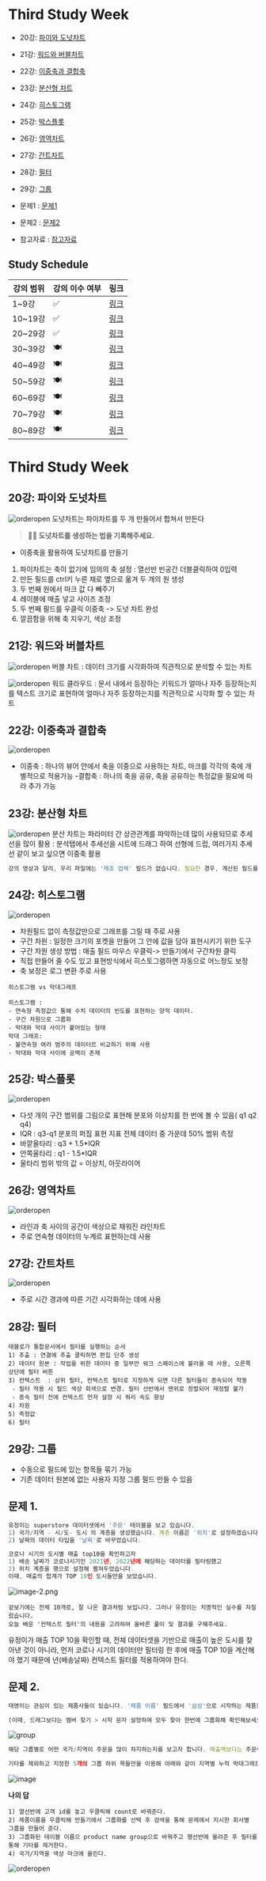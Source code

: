 # Third Study Week

- 20강: [파이와 도넛차트](#20강-파이와-도넛차트)

- 21강: [워드와 버블차트](#21강-워드와-버블차트)

- 22강: [이중축과 결합축](#22강-이중축과-결합축)

- 23강: [분산형 차트](#23강-분산형-차트)

- 24강: [히스토그램](#24강-히스토그램)

- 25강: [박스플롯](#25강-박스플롯)

- 26강: [영역차트](#26강-영역차트)

- 27강: [간트차트](#27강-간트차트)

- 28강: [필터](#28강-필터)

- 29강: [그룹](#29강-그룹)


- 문제1 : [문제1](#문제1)

- 문제2 : [문제2](#문제2)

- 참고자료 : [참고자료](#참고-자료)



## Study Schedule

| 강의 범위     | 강의 이수 여부 | 링크                                                                                                        |
|--------------|---------|-----------------------------------------------------------------------------------------------------------|
| 1~9강        |  ✅      | [링크](https://youtu.be/3ovkUe-TP1w?si=CRjj99Qm300unSWt)       |
| 10~19강      | ✅      | [링크](https://www.youtube.com/watch?v=AXkaUrJs-Ko&list=PL87tgIIryGsa5vdz6MsaOEF8PK-YqK3fz&index=75)       |
| 20~29강      | ✅      | [링크](https://www.youtube.com/watch?v=Qcl4l6p-gHM)      |
| 30~39강      | 🍽️      | [링크](https://www.youtube.com/watch?v=e6J0Ljd6h44&list=PL87tgIIryGsa5vdz6MsaOEF8PK-YqK3fz&index=55)       |
| 40~49강      | 🍽️      | [링크](https://www.youtube.com/watch?v=AXkaUrJs-Ko&list=PL87tgIIryGsa5vdz6MsaOEF8PK-YqK3fz&index=45)       |
| 50~59강      | 🍽️      | [링크](https://www.youtube.com/watch?v=AXkaUrJs-Ko&list=PL87tgIIryGsa5vdz6MsaOEF8PK-YqK3fz&index=35)       |
| 60~69강      | 🍽️      | [링크](https://www.youtube.com/watch?v=AXkaUrJs-Ko&list=PL87tgIIryGsa5vdz6MsaOEF8PK-YqK3fz&index=25)       |
| 70~79강      | 🍽️      | [링크](https://www.youtube.com/watch?v=AXkaUrJs-Ko&list=PL87tgIIryGsa5vdz6MsaOEF8PK-YqK3fz&index=15)       |
| 80~89강      | 🍽️      | [링크](https://www.youtube.com/watch?v=AXkaUrJs-Ko&list=PL87tgIIryGsa5vdz6MsaOEF8PK-YqK3fz&index=5)        |


<!-- 여기까진 그대로 둬 주세요-->
<!-- 이 안에 들어오는 텍스트는 주석입니다. -->

# Third Study Week

## 20강: 파이와 도넛차트
![orderopen](../img/태블로1.png)
도넛차트는 파이차트를 두 개 만들어서 합쳐서 만든다

> **🧞‍♀️ 도넛차트를 생성하는 법을 기록해주세요.**

- 이중축을 활용하여 도넛차트를 만들기
1. 파이차트는 축이 없기에 임의의 축 설정 : 열선반 빈공간 더블클릭하여 0입력
2. 만든 필드를 ctrl키 누른 채로 옆으로 옮겨 두 개의 원 생성
3. 두 번째 원에서 마크 값 다 빼주기
4. 레이블에 매출 넣고 사이즈 조정
5. 두 번째 필드를 우클릭 이중축 -> 도넛 차트 완성
6. 깔끔함을 위해 축 지우기, 색상 조정

## 21강: 워드와 버블차트
![orderopen](../img/태블로2.png)
버블 차트 : 데이터 크기를 시각화하여 직관적으로 분석할 수 있는 차트

![orderopen](../img/태블로3.png)
워드 클라우드 : 문서 내에서 등장하는 키워드가 얼마나 자주 등장하는지를 텍스트 크기로 표현하여 얼마나 자주 등장하는지를 직관적으로 시각화 할 수 있는 차트


## 22강: 이중축과 결합축
![orderopen](../img/태블로5.png)
- 이중축 : 하나의 뷰어 안에서 축을 이중으로 사용하는 차트, 마크를 각각의 축에 개별적으로 적용가능
-결합축 : 하나의 축을 공유, 축을 공유하는 특정값을 필요에 따라 추가 가능


## 23강: 분산형 차트
![orderopen](../img/태블로4.png)
분산 차트는 파라미터 간 상관관계를 파악하는데 많이 사용되므로 추세선을 많이 활용 : 분석탭에서 추세선을 시트에 드래그 하여 선형에 드랍, 여러가지 추세선 같이 보고 싶으면 이중축 활용

```js
강의 영상과 달리, 우리 파일에는 '제조 업체' 필드가 없습니다. 필요한 경우, 계산된 필드를 이용해 'SPLIT([제품 이름], ' ', 1)'를 '제조 업체'로 정의하시고 세부 정보에 놓아주세요.
```

## 24강: 히스토그램
![orderopen](../img/태블로6.png)
- 차원필드 없이 측정값만으로 그래프를 그릴 때 주로 사용
- 구간 차원 : 일정한 크기의 포켓을 만들어 그 안에 값을 담아 표현시키기 위한 도구
 - 구간 차원 생성 방법 : 매출 필드 마우스 우클릭-> 만들기에서 구간차원 클릭
 - 직접 만들어 줄 수도 있고 표현방식에서 히스토그램하면 자동으로 어느정도 보정
 - 축 보정은 로그 변환 주로 사용
 ~~~
 히스토그램 vs 막대그래프

 히스토그램 : 
 - 연속형 측정값으 통해 수치 데이터의 빈도를 표현하는 양적 데이터. 
 - 구간 차원으로 그룹화 
 - 막대와 막대 사이가 붙어있는 형태
 막대 그래프: 
 - 불연속형 여러 범주의 데이터르 비교하기 위해 사용
 - 막대와 막대 사이에 공백이 존재
 ~~~


## 25강: 박스플롯
![orderopen](../img/태블로7.png)
- 다섯 개의 구간 범위를 그림으로 표현해 분포와 이상치를 한 번에 볼 수 있음( q1 q2 q4)
- IQR : q3-q1 분포의 퍼짐 표현 지표 전체 데이터 중 가운데 50% 범위 측정
- 바깥울타리 : q3 + 1.5*IQR
- 안쪽울타리 : q1 - 1.5*IQR
- 울타리 범위 밖의 값 = 이상치, 아웃라이어

## 26강: 영역차트
![orderopen](../img/태블로8.png)
- 라인과 축 사이의 공간이 색상으로 채워진 라인차트
- 주로 연속형 데이터의 누계르 표현하는데 사용

## 27강: 간트차트
![orderopen](../img/태블로9.png)
- 주로 시간 경과에 따른 기간 시각화하는 데에 사용

## 28강: 필터
~~~
태블로가 통합문서에서 필터를 실행하는 순서 
1) 추출 : 연결에 추출 클릭하면 편집 단추 생성
2) 데이터 원본 : 작업을 위한 데이터 중 일부만 워크 스페이스에 불러올 때 사용, 오른쪽 상단에 필터 버튼
3) 컨텍스트  : 상위 필터, 컨텍스트 필터로 지정하게 되면 다른 필터들이 종속되어 작동 
 - 필터 적용 시 필드 색상 회색으로 변경. 필터 선반에서 맨위로 정렬되어 재정렬 불가
 - 종속 필터 전에 컨텍스트 먼저 설정 시 쿼리 속도 향상
4) 차원 
5) 측정값 
6) 필터
~~~

## 29강: 그룹
 - 수동으로 필드에 있는 항목들 묶기 가능
 - 기존 데이터 원본에 없는 사용자 지정 그룹 필드 만들 수 있음

## 문제 1.

```js
유정이는 superstore 데이터셋에서 '주문' 테이블을 보고 있습니다.
1) 국가/지역 - 시/도- 도시 의 계층을 생성했습니다. 계층 이름은 '위치'로 설정하겠습니다.
2) 날짜의 데이터 타입을 '날짜'로 바꾸었습니다.

코로나 시기의 도시별 매출 top10을 확인하고자
1) 배송 날짜가 코로나시기인 2021년, 2022년에 해당하는 데이터를 필터링했고
2) 위치 계층을 행으로 설정해 펼쳐두었습니다.
이때, 매출의 합계가 TOP 10인 도시들만을 보았습니다.
```

![image-2.png](https://github.com/yousrchive/tableau/blob/main/study/img/1st%20study/image-4.png?raw=true)

```
겉보기에는 전체 10개로, 잘 나온 결과처럼 보입니다. 그러나 유정이는 치명적인 실수를 저질렀습니다.
오늘 배운 '컨텍스트 필터'의 내용을 고려하여 올바른 풀이 및 결과를 구해주세요.
```

유정이가 매출 TOP 10을 확인할 때, 전체 데이터셋을 기반으로 매출이 높은 도시를 찾아낸 것이 아니라, 먼저 코로나 시기의 데이터만 필터링 한 후에 매출 TOP 10을 계산해야 했기 때문에 년(배송날짜) 컨텍스트 필터를 적용하여야 한다. 
## 문제 2.

```js
태영이는 관심이 있는 제품사들이 있습니다. '제품 이름' 필드에서 '삼성'으로 시작하는 제품들을 'Samsung group'으로, 'Apple'으로 시작하는 제품들을 'Apple group'으로, 'Canon'으로 시작하는 제품들을 'Canon group'으로, 'HP'로 시작하는 제품들을 'HP group', 'Logitech'으로 시작하는 제품들을 'Logitech group'으로 그룹화해서 보려고 합니다. 나머지는 기타로 설정해주세요. 이 그룹화를 명명하는 필드는 'Product Name Group'으로 설정해주세요.

(이때, 드래그보다는 멤버 찾기 > 시작 문자 설정하여 모두 찾아 한번에 그룹화해 확인해보세요.)
```

![group](https://github.com/yousrchive/BUSINESS-INTELLIGENCE-TABLEAU/blob/main/study/img/3rd%20study/%E1%84%89%E1%85%B3%E1%84%8F%E1%85%B3%E1%84%85%E1%85%B5%E1%86%AB%E1%84%89%E1%85%A3%E1%86%BA%202024-09-18%20%E1%84%8B%E1%85%A9%E1%84%92%E1%85%AE%204.33.47.png?raw=true)

```js
해당 그룹별로 어떤 국가/지역이 주문을 많이 차지하는지를 보고자 합니다. 매출액보다는 주문량을 보고 싶으므로, 주문Id의 카운트로 계산하겠습니다.

기타를 제외하고 지정한 5개의 그룹 하위 목들만을 이용해 아래와 같이 지역별 누적 막대그래프를 그려봐주세요.
```

![image](https://github.com/yousrchive/BUSINESS-INTELLIGENCE-TABLEAU/blob/main/study/img/3rd%20study/%E1%84%89%E1%85%B3%E1%84%8F%E1%85%B3%E1%84%85%E1%85%B5%E1%86%AB%E1%84%89%E1%85%A3%E1%86%BA%202024-09-18%20%E1%84%8B%E1%85%A9%E1%84%92%E1%85%AE%204.37.55.png?raw=true)

 **나의 답**
~~~
1) 열선반에 고객 id를 놓고 우클릭해 count로 바꿔준다. 
2) 제품이름을 우클릭해 만들기에서 그룹화를 선택 후 검색을 통해 문제에서 지시한 회사별 그룹을 만들어 준다.
3) 그룹화된 테이블 이름으 product name group으로 바꿔주고 행선반에 올려준 후 필터를 통해 기타를 제거한다. 
4) 국가/지역을 색상 마크에 올린다. 
~~~
![orderopen](../img/태블로10.png)